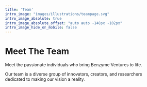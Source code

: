 ```yaml
---
title: 'Team'
intro_image: "images/illustrations/teampage.svg"
intro_image_absolute: true
intro_image_absolute_offset: "auto auto -148px -102px"
intro_image_hide_on_mobile: false
---
```


# Meet The Team

Meet the passionate individuals who bring Benzyme Ventures to life. 

Our team is a diverse group of innovators, creators, and researchers dedicated to making our vision a reality.
